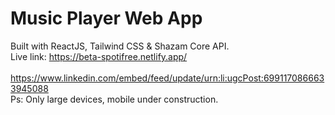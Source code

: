 # Music Player Web App
Built with ReactJS, Tailwind CSS & Shazam Core API. <br>
Live link: https://beta-spotifree.netlify.app/
<br>
<br>
https://www.linkedin.com/embed/feed/update/urn:li:ugcPost:6991170866633945088
<br>
Ps: Only large devices, mobile under construction.
